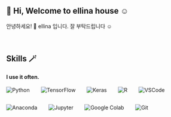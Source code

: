 ## 🐥 Hi, Welcome to ellina house ☺️
안녕하세요! 👐 ellina 입니다. 잘 부탁드립니다 ☺️
<br />
<br />
<br />
## Skills 🪄
#### I use it often.
<div style="display:flex;gap:30px;flex-wrap:wrap;">
  <img alt="Python" src="https://img.shields.io/badge/python-3776AB?style=for-the-badge&logo=python&logoColor=white">
  <img alt="TensorFlow" src="https://img.shields.io/badge/tesorflow-FF6F00?style=for-the-badge&logo=tensorflow&logoColor=white">
  <img alt="Keras" src="https://img.shields.io/badge/keras-D00000?style=for-the-badge&logo=keras&logoColor=white">
  <img alt="R" src="https://img.shields.io/badge/r-276DC3?style=for-the-badge&logo=r&logoColor=white">
  <img alt="VSCode" src="https://camo.githubusercontent.com/99183fbf53e749ef2e91f821c4b8f132b8ce3103ad1408ae841646560ed38c03/68747470733a2f2f696d672e736869656c64732e696f2f62616467652f5653436f64652d3030374143433f7374796c653d666c6174266c6f676f3d56697375616c2053747564696f20436f6465266c6f676f436f6c6f723d7768697465">
  <img alt="Anaconda" src="https://img.shields.io/badge/anconda-44A833?style=for-the-badge&logo=anaconda&logoColor=white">
  <img alt="Jupyter" src="https://img.shields.io/badge/jupyter-F37626?style=for-the-badge&logo=jupyter&logoColor=white">
  <img alt="Google Colab" src="https://img.shields.io/badge/google colab-F9AB00?style=for-the-badge&logo=google colab&logoColor=white">
  <img alt="Git" src="https://img.shields.io/badge/git-F05032?style=for-the-badge&logo=git&logoColor=white">
</div>
<br />
<br />
<br />